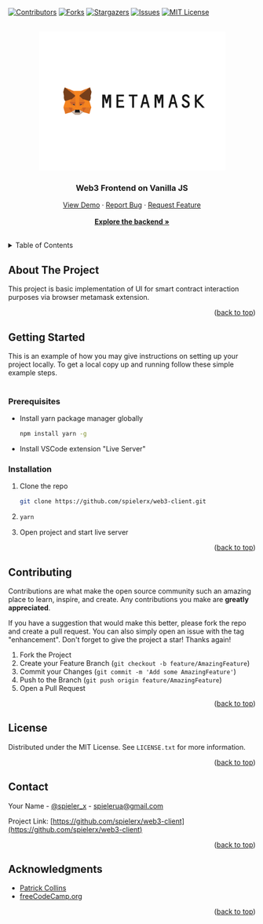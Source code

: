 <a name="readme-top"></a>

[![Contributors][contributors-shield]][contributors-url]
[![Forks][forks-shield]][forks-url]
[![Stargazers][stars-shield]][stars-url]
[![Issues][issues-shield]][issues-url]
[![MIT License][license-shield]][license-url]

<!-- PROJECT LOGO -->
<br />
<div align="center">
  <a href="https://github.com/spielerx/web3-client">
    <img src="assets/metamask.png" alt="Logo" width="379" height="283">
  </a>

<h3 align="center">Web3 Frontend on Vanilla JS</h3>

  <p align="center">
    <a href="https://github.com/spielerx/web3-client">View Demo</a>
    ·
    <a href="https://github.com/spielerx/web3-client/issues">Report Bug</a>
    ·
    <a href="https://github.com/spielerx/web3-client/issues">Request Feature</a>
    <br />
    <br />
    <a href="https://github.com/spielerx/web3-backend"><strong>Explore the backend »</strong></a>
    <br />
    <br />
  </p>
</div>

<!-- TABLE OF CONTENTS -->
<details>
  <summary>Table of Contents</summary>
  <ol>
    <li>
      <a href="#about-the-project">About The Project</a>
    </li>
    <li>
      <a href="#getting-started">Getting Started</a>
      <ul>
        <li><a href="#prerequisites">Prerequisites</a></li>
        <li><a href="#installation">Installation</a></li>
      </ul>
    </li>
    <li><a href="#usage">Usage</a></li>
    <li><a href="#roadmap">Roadmap</a></li>
    <li><a href="#contributing">Contributing</a></li>
    <li><a href="#license">License</a></li>
    <li><a href="#contact">Contact</a></li>
    <li><a href="#acknowledgments">Acknowledgments</a></li>
  </ol>
</details>

<!-- ABOUT THE PROJECT -->

## About The Project

This project is basic implementation of UI for smart contract interaction purposes via browser metamask extension.

<p align="right">(<a href="#readme-top">back to top</a>)</p>

<!-- GETTING STARTED -->

## Getting Started

This is an example of how you may give instructions on setting up your project locally.
To get a local copy up and running follow these simple example steps.
<br/><br/>

### Prerequisites

- Install yarn package manager globally
  ```sh
  npm install yarn -g
  ```
- Install VSCode extension "Live Server"

### Installation

1. Clone the repo
   ```sh
   git clone https://github.com/spielerx/web3-client.git
   ```
2. ```sh
   yarn
   ```
3. Open project and start live server

<p align="right">(<a href="#readme-top">back to top</a>)</p>

<!-- CONTRIBUTING -->

## Contributing

Contributions are what make the open source community such an amazing place to learn, inspire, and create. Any contributions you make are **greatly appreciated**.

If you have a suggestion that would make this better, please fork the repo and create a pull request. You can also simply open an issue with the tag "enhancement".
Don't forget to give the project a star! Thanks again!

1. Fork the Project
2. Create your Feature Branch (`git checkout -b feature/AmazingFeature`)
3. Commit your Changes (`git commit -m 'Add some AmazingFeature'`)
4. Push to the Branch (`git push origin feature/AmazingFeature`)
5. Open a Pull Request

<p align="right">(<a href="#readme-top">back to top</a>)</p>

<!-- LICENSE -->

## License

Distributed under the MIT License. See `LICENSE.txt` for more information.

<p align="right">(<a href="#readme-top">back to top</a>)</p>

<!-- CONTACT -->

## Contact

Your Name - [@spieler_x](https://twitter.com/spieler_x) - spielerua@gmail.com

Project Link: [https://github.com/spielerx/web3-client](https://github.com/spielerx/web3-client)

<p align="right">(<a href="#readme-top">back to top</a>)</p>

<!-- ACKNOWLEDGMENTS -->

## Acknowledgments

- [Patrick Collins](https://www.youtube.com/c/patrickcollins)
- [freeCodeCamp.org](https://www.freecodecamp.org/)

<p align="right">(<a href="#readme-top">back to top</a>)</p>

<!-- MARKDOWN LINKS & IMAGES -->
<!-- https://www.markdownguide.org/basic-syntax/#reference-style-links -->

[contributors-shield]: https://img.shields.io/github/contributors/spielerx/web3-client.svg?style=for-the-badge
[contributors-url]: https://github.com/spielerx/web3-client/graphs/contributors
[forks-shield]: https://img.shields.io/github/forks/spielerx/web3-client.svg?style=for-the-badge
[forks-url]: https://github.com/spielerx/web3-client/network/members
[stars-shield]: https://img.shields.io/github/stars/spielerx/web3-client.svg?style=for-the-badge
[stars-url]: https://github.com/spielerx/web3-client/stargazers
[issues-shield]: https://img.shields.io/github/issues/spielerx/web3-client.svg?style=for-the-badge
[issues-url]: https://github.com/spielerx/web3-client/issues
[license-shield]: https://img.shields.io/github/license/spielerx/web3-client.svg?style=for-the-badge
[license-url]: https://github.com/spielerx/web3-client/blob/master/LICENSE.txt
[linkedin-shield]: https://img.shields.io/badge/-LinkedIn-black.svg?style=for-the-badge&logo=linkedin&colorB=555
[linkedin-url]: https://linkedin.com/in/roman-kyryliuk
[product-screenshot]: images/screenshot.png
[Next.js]: https://img.shields.io/badge/next.js-000000?style=for-the-badge&logo=nextdotjs&logoColor=white
[Next-url]: https://nextjs.org/
[React.js]: https://img.shields.io/badge/React-20232A?style=for-the-badge&logo=react&logoColor=61DAFB
[React-url]: https://reactjs.org/
[Vue.js]: https://img.shields.io/badge/Vue.js-35495E?style=for-the-badge&logo=vuedotjs&logoColor=4FC08D
[Vue-url]: https://vuejs.org/
[Angular.io]: https://img.shields.io/badge/Angular-DD0031?style=for-the-badge&logo=angular&logoColor=white
[Angular-url]: https://angular.io/
[Svelte.dev]: https://img.shields.io/badge/Svelte-4A4A55?style=for-the-badge&logo=svelte&logoColor=FF3E00
[Svelte-url]: https://svelte.dev/
[Laravel.com]: https://img.shields.io/badge/Laravel-FF2D20?style=for-the-badge&logo=laravel&logoColor=white
[Laravel-url]: https://laravel.com
[Bootstrap.com]: https://img.shields.io/badge/Bootstrap-563D7C?style=for-the-badge&logo=bootstrap&logoColor=white
[Bootstrap-url]: https://getbootstrap.com
[JQuery.com]: https://img.shields.io/badge/jQuery-0769AD?style=for-the-badge&logo=jquery&logoColor=white
[JQuery-url]: https://jquery.com

